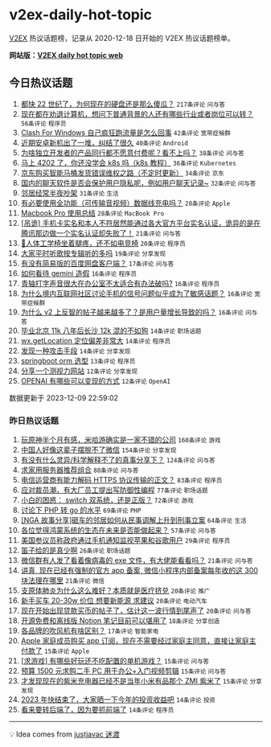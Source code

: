# v2ex-daily-hot-topic

[V2EX](https://www.v2ex.com/) 热议话题榜，记录从 2020-12-18 日开始的 V2EX 热议话题榜单。

**网站版：[V2EX daily hot topic web](https://boojack.github.io/v2ex-daily-hot-topic-web/)**

## 今日热议话题

<!-- TODAY BEGIN -->

1. [都快 22 世纪了，为何现在的硬盘还是那么傻瓜？](https://www.v2ex.com/t/998906) `217条评论` `问与答`
1. [现在都在劝退计算机，想问下普通背景的人还有哪些行业或者岗位可以转？](https://www.v2ex.com/t/998923) `56条评论` `程序员`
1. [Clash For Windows 自己疯狂跑流量是怎么回事](https://www.v2ex.com/t/998922) `42条评论` `宽带症候群`
1. [近期安卓新机出了一堆，纠结了很久](https://www.v2ex.com/t/998995) `40条评论` `Android`
1. [为啥独立开发者的产品同行都不愿意付费呢？看不上吗？](https://www.v2ex.com/t/998941) `38条评论` `问与答`
1. [马上 4202 了，你还没学会 k8s 吗（k8s 教程）](https://www.v2ex.com/t/998891) `36条评论` `Kubernetes`
1. [京东购买智能马桶发货错误维权之路（不定时更新）](https://www.v2ex.com/t/998889) `34条评论` `京东`
1. [国内的聊天软件是否会保护用户隐私呢，例如用户聊天记录~](https://www.v2ex.com/t/998938) `32条评论` `问与答`
1. [邻居经常半夜吵架](https://www.v2ex.com/t/998879) `31条评论` `生活`
1. [有必要使用全功能（可传输音视频）数据线充电吗？](https://www.v2ex.com/t/998917) `28条评论` `Apple`
1. [Macbook Pro 使用总结](https://www.v2ex.com/t/998904) `28条评论` `MacBook Pro`
1. [[吊诡] 手机卡实名和本人不符居然能通过各大官方平台实名认证，诡异的是在腾讯那边做一个实名认证却失败了！](https://www.v2ex.com/t/998964) `21条评论` `问与答`
1. [🦽人体工学椅坐着腿疼，还不如电竞椅](https://www.v2ex.com/t/998966) `20条评论` `程序员`
1. [大家平时听歌按专辑听的多吗](https://www.v2ex.com/t/998931) `19条评论` `分享发现`
1. [有没有简易版的百度网盘客户端？](https://www.v2ex.com/t/998927) `17条评论` `问与答`
1. [如何看待 gemini 造假](https://www.v2ex.com/t/999027) `16条评论` `程序员`
1. [青轴打字声音很大在办公室不太适合有办法破吗?](https://www.v2ex.com/t/999021) `16条评论` `程序员`
1. [为什么境内互联网社区讨论手机的信号问题似乎成为了敏感话题？](https://www.v2ex.com/t/998962) `16条评论` `宽带症候群`
1. [为什么 v2 上反智的帖子越来越多了？是用户量增长导致的吗？](https://www.v2ex.com/t/998951) `16条评论` `问与答`
1. [毕业北京 11k 八年后长沙 12k 混的不如狗](https://www.v2ex.com/t/999000) `14条评论` `职场话题`
1. [wx.getLocation 定位偏差非常大](https://www.v2ex.com/t/998903) `14条评论` `程序员`
1. [发现一种攻击手段](https://www.v2ex.com/t/998900) `14条评论` `分享发现`
1. [springboot orm 选型](https://www.v2ex.com/t/998913) `13条评论` `程序员`
1. [分享一个测视力网站](https://www.v2ex.com/t/998947) `12条评论` `分享发现`
1. [OPENAI 有哪些可以变现的方式](https://www.v2ex.com/t/998894) `12条评论` `OpenAI`

数据更新于 2023-12-09 22:59:02

<!-- TODAY END -->

### 昨日热议话题

<!-- YESTERDAY BEGIN -->

1. [玩原神半个月有感，米哈游确实是一家不错的公司](https://www.v2ex.com/t/998568) `160条评论` `游戏`
1. [中国人好像这辈子摆脱不了微信](https://www.v2ex.com/t/998578) `154条评论` `分享发现`
1. [有没有什么灵异/科学解释不了的真事分享下？](https://www.v2ex.com/t/998674) `124条评论` `问与答`
1. [求家用服务器推荐组合](https://www.v2ex.com/t/998550) `88条评论` `问与答`
1. [电信运营商有能力解码 HTTPS 协议传输的正文？](https://www.v2ex.com/t/998716) `83条评论` `程序员`
1. [应对裁员潮，有大厂员工提出写防御性编程](https://www.v2ex.com/t/998557) `77条评论` `职场话题`
1. [小白的困惑： switch 双系统，还是正版？](https://www.v2ex.com/t/998562) `72条评论` `游戏`
1. [讨论下 PHP 转 go 的水平](https://www.v2ex.com/t/998612) `69条评论` `PHP`
1. [[NGA 故事分享]砸车的邻居如何从民事调解上升到刑事立案](https://www.v2ex.com/t/998693) `64条评论` `生活`
1. [各位觉得鸿蒙系统的生态在未来是否能做起来？](https://www.v2ex.com/t/998683) `57条评论` `问与答`
1. [美国参议员称政府通过手机通知监视苹果和谷歌用户](https://www.v2ex.com/t/998620) `29条评论` `程序员`
1. [笛子给的是真少啊](https://www.v2ex.com/t/998772) `26条评论` `职场话题`
1. [微信群有人发了看着像病毒的 exe 文件，有大佬能看看吗？](https://www.v2ex.com/t/998834) `21条评论` `问与答`
1. [讲真, 现在已经有强制的官方 app 备案, 微信小程序内部备案每年收的这 300 块法理在哪里](https://www.v2ex.com/t/998533) `21条评论` `微信`
1. [支原体肺炎为什么这么难好？本质就是医疗挤兑](https://www.v2ex.com/t/998817) `20条评论` `推广`
1. [新手买车 20-30w 价位 想要新能源 求建议](https://www.v2ex.com/t/998699) `20条评论` `电动汽车`
1. [现在开始出现贷款买币的帖子了，估计这一波行情到尾声了](https://www.v2ex.com/t/998601) `20条评论` `问与答`
1. [开源免费和离线版 Notion 笔记目前可以堪用了](https://www.v2ex.com/t/998543) `18条评论` `分享创造`
1. [各品牌的吹风机有啥区别？](https://www.v2ex.com/t/998546) `17条评论` `智能家电`
1. [Apple 家庭成员购买 app 订阅，现在不需要经过家庭主同意，直接让家庭主付款了](https://www.v2ex.com/t/998790) `15条评论` `Apple`
1. [[求游戏] 有哪些好玩还不吃配置的单机游戏？](https://www.v2ex.com/t/998658) `15条评论` `问与答`
1. [预算 1500 元求购二手 PC 用于办公+入门视频剪辑](https://www.v2ex.com/t/998651) `15条评论` `问与答`
1. [才发现现在的紫米充电器已经不是当年小米有品那个 ZMI 紫米了](https://www.v2ex.com/t/998554) `15条评论` `分享发现`
1. [2023 年快结束了，大家晒一下今年的投资收益吧](https://www.v2ex.com/t/998812) `14条评论` `投资`
1. [看来要转后端了，因为要抓前端了](https://www.v2ex.com/t/998801) `14条评论` `程序员`

<!-- YESTERDAY END -->

---

💡 Idea comes from [justjavac 迷渡](https://github.com/justjavac/)
